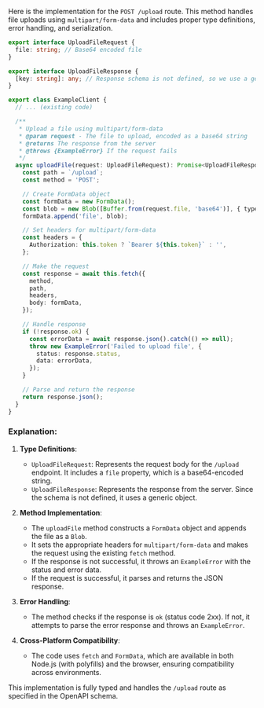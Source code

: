 Here is the implementation for the `POST /upload` route. This method handles file uploads using `multipart/form-data` and includes proper type definitions, error handling, and serialization.

```typescript
export interface UploadFileRequest {
  file: string; // Base64 encoded file
}

export interface UploadFileResponse {
  [key: string]: any; // Response schema is not defined, so we use a generic object
}

export class ExampleClient {
  // ... (existing code)

  /**
   * Upload a file using multipart/form-data
   * @param request - The file to upload, encoded as a base64 string
   * @returns The response from the server
   * @throws {ExampleError} If the request fails
   */
  async uploadFile(request: UploadFileRequest): Promise<UploadFileResponse> {
    const path = `/upload`;
    const method = 'POST';

    // Create FormData object
    const formData = new FormData();
    const blob = new Blob([Buffer.from(request.file, 'base64')], { type: 'application/octet-stream' });
    formData.append('file', blob);

    // Set headers for multipart/form-data
    const headers = {
      Authorization: this.token ? `Bearer ${this.token}` : '',
    };

    // Make the request
    const response = await this.fetch({
      method,
      path,
      headers,
      body: formData,
    });

    // Handle response
    if (!response.ok) {
      const errorData = await response.json().catch(() => null);
      throw new ExampleError('Failed to upload file', {
        status: response.status,
        data: errorData,
      });
    }

    // Parse and return the response
    return response.json();
  }
}
```

### Explanation:
1. **Type Definitions**:
   - `UploadFileRequest`: Represents the request body for the `/upload` endpoint. It includes a `file` property, which is a base64-encoded string.
   - `UploadFileResponse`: Represents the response from the server. Since the schema is not defined, it uses a generic object.

2. **Method Implementation**:
   - The `uploadFile` method constructs a `FormData` object and appends the file as a `Blob`.
   - It sets the appropriate headers for `multipart/form-data` and makes the request using the existing `fetch` method.
   - If the response is not successful, it throws an `ExampleError` with the status and error data.
   - If the request is successful, it parses and returns the JSON response.

3. **Error Handling**:
   - The method checks if the response is `ok` (status code 2xx). If not, it attempts to parse the error response and throws an `ExampleError`.

4. **Cross-Platform Compatibility**:
   - The code uses `fetch` and `FormData`, which are available in both Node.js (with polyfills) and the browser, ensuring compatibility across environments.

This implementation is fully typed and handles the `/upload` route as specified in the OpenAPI schema.